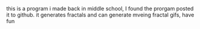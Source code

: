 this is a program i made back in middle school, I found the prorgam posted it to github. it generates fractals and can generate mveing fractal gifs, have fun
